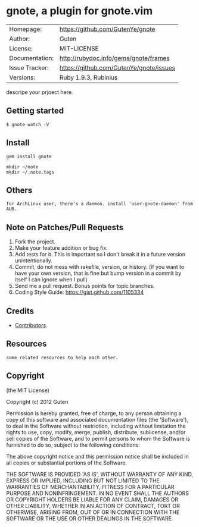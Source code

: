 gnote, a plugin for gnote.vim
============================

|                |                                         |
|----------------|-----------------------------------------|
| Homepage:      | https://github.com/GutenYe/gnote        |
| Author:	       | Guten                                   |
| License:       | MIT-LICENSE                             |
| Documentation: | http://rubydoc.info/gems/gnote/frames   |
| Issue Tracker: | https://github.com/GutenYe/gnote/issues |
| Versions:      | Ruby 1.9.3, Rubinius                    |


  descripe your prjoect here.

Getting started
---------------

	$ gnote watch -V


Install
-------

	gem install gnote

	mkdir ~/note
	mkdir ~/.note.tags

Others
------

	for ArchLinux user, there's a daemon. install 'user-gnote-daemon' from AUR.


Note on Patches/Pull Requests
-----------------------------

1. Fork the project.
2. Make your feature addition or bug fix.
3. Add tests for it. This is important so I don't break it in a future version unintentionally.
4. Commit, do not mess with rakefile, version, or history. (if you want to have your own version, that is fine but bump version in a commit by itself I can ignore when I pull)
5. Send me a pull request. Bonus points for topic branches.
6. Coding Style Guide: https://gist.github.com/1105334

Credits
-------

* [Contributors](https://github.com/GutenYe/gnote/contributors)

Resources
---------

	some related resources to help each other.

Copyright
---------

(the MIT License)

Copyright (c) 2012 Guten

Permission is hereby granted, free of charge, to any person obtaining a copy of this software and associated documentation files (the 'Software'), to deal in the Software without restriction, including without limitation the rights to use, copy, modify, merge, publish, distribute, sublicense, and/or sell copies of the Software, and to permit persons to whom the Software is furnished to do so, subject to the following conditions:

The above copyright notice and this permission notice shall be included in all copies or substantial portions of the Software.

THE SOFTWARE IS PROVIDED 'AS IS', WITHOUT WARRANTY OF ANY KIND, EXPRESS OR IMPLIED, INCLUDING BUT NOT LIMITED TO THE WARRANTIES OF MERCHANTABILITY, FITNESS FOR A PARTICULAR PURPOSE AND NONINFRINGEMENT.  IN NO EVENT SHALL THE AUTHORS OR COPYRIGHT HOLDERS BE LIABLE FOR ANY CLAIM, DAMAGES OR OTHER LIABILITY, WHETHER IN AN ACTION OF CONTRACT, TORT OR OTHERWISE, ARISING FROM, OUT OF OR IN CONNECTION WITH THE SOFTWARE OR THE USE OR OTHER DEALINGS IN THE SOFTWARE.

